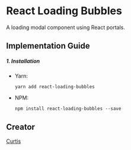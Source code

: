 # React Loading Bubbles

A loading modal component using React portals.

## Implementation Guide

##### 1. Installation

- Yarn:

  `yarn add react-loading-bubbles`

- NPM:

  `npm install react-loading-bubbles --save`

## Creator

[Curtis](https://curtisrodgers.com/)
